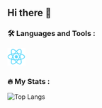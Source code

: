 ## Hi there 👋

### :hammer_and_wrench: Languages and Tools :

<img src="https://github.com/devicons/devicon/blob/master/icons/react/react-original.svg" alt="react" width="40" height="40" />

### :fire: My Stats :

![Top Langs](https://github-readme-stats.vercel.app/api/top-langs/?username=FantomStudy&layout=compact&theme=tokyonight)

<!--
**FantomStudy/FantomStudy** is a ✨ _special_ ✨ repository because its `README.md` (this file) appears on your GitHub profile.

Here are some ideas to get you started:

- 🔭 I’m currently working on ...
- 🌱 I’m currently learning ...
- 👯 I’m looking to collaborate on ...
- 🤔 I’m looking for help with ...
- 💬 Ask me about ...
- 📫 How to reach me: ...
- 😄 Pronouns: ...
- ⚡ Fun fact: ...
-->
